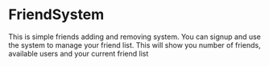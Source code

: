 # FriendSystem
This is simple friends adding and removing system. You can signup and use the system to manage your friend list. This will show you number of friends, available users and your current friend list